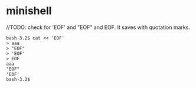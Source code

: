 # minishell


//TODO: check for 'EOF' and "EOF" and EOF. It saves with quotation marks.
```
bash-3.2$ cat << 'EOF'
> aaa
> "EOF"
> 'EOF'
> EOF
aaa
"EOF"
'EOF'
bash-3.2$
```


